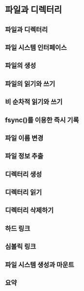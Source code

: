 # 파일과 디렉터리

## 파일과 디렉터리

## 파일 시스템 인터페이스

## 파일의 생성

## 파일의 읽기와 쓰기

## 비 순차적 읽기와 쓰기

## fsync()를 이용한 즉시 기록

## 파일 이름 변경

## 파일 정보 추출

## 디렉터리 생성

## 디렉터리 읽기

## 디렉터리 삭제하기

## 하드 링크

## 심볼릭 링크

## 파일 시스템 생성과 마운트

## 요약
